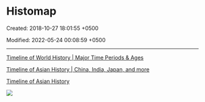 # Histomap

Created: 2018-10-27 18:01:55 +0500

Modified: 2022-05-24 00:08:59 +0500

---

[Timeline of World History | Major Time Periods & Ages](https://www.youtube.com/watch?v=__BaaMfiD0Q)

[Timeline of Asian History | China, India, Japan, and more](https://www.youtube.com/watch?v=uPjyL-uxK9I)

[Timeline of Asian History](https://youtu.be/vHvGc2RVGNg)

![](media/Histomap-image1.jpg)

